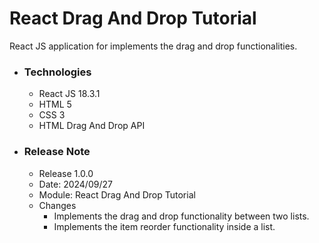 # React Drag And Drop Tutorial
React JS application for implements the drag and drop functionalities.

* ### Technologies
    * React JS 18.3.1
    * HTML 5
    * CSS 3
    * HTML Drag And Drop API

* ### Release Note
    * Release 1.0.0
    * Date: 2024/09/27
    * Module: React Drag And Drop Tutorial
    * Changes
        * Implements the drag and drop functionality between two lists.
        * Implements the item reorder functionality inside a list.
